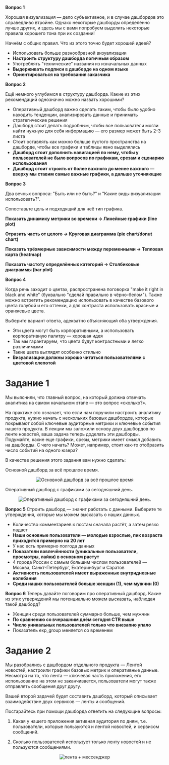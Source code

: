 **Вопрос 1**

Хорошая визуализация — дело субъективное, и в случае дашбордов это справедливо втройне. Однако некоторые дашборды определённо лучше других, и здесь мы с вами попробуем выделить некоторые правила хорошего тона при их создании!

Начнём с общих правил. Что из этого точно будет хорошей идеей? 

- Использовать больше разнообразной визуализации
- **Настроить структуру дашборда логичным образом**
- Употреблять "технические" названия из изначальных данных
- **Выдерживать подписи в дашборде на одном языке**
- **Ориентироваться на требования заказчика**

**Вопрос 2**

Ещё немного углубимся в структуру дашборда. Какие из этих рекомендаций однозначно можно назвать хорошими?

- Оперативный дашборд важно сделать таким, чтобы было удобно находить тенденции, анализировать данные и принимать стратегические решения
- Дашборд стоит делать подробным, чтобы все пользователи могли найти нужную для себя информацию — его размер может быть 2-3 листа
- Стоит оставлять как можно больше пустого пространства на дашборде, чтобы все графики и таблицы явно выделялись
- **Дашборд стоит дополнить навигацией по нему, чтобы у пользователей не было вопросов по графикам, срезам и сценарию использования**
- **Дашборд стоит строить от более важного до менее важного — вверху мы ставим самые важные графики, а дальше уточняющие**


**Вопрос 3**

Два вечных вопроса: "Быть или не быть?" и "Какие виды визуализации использовать?". 

Сопоставьте цель и подходящий для неё тип графика.


**Показать динамику метрики во времени -> Линейные графики (line plot)**

**Отразить часть от целого -> Круговая диаграмма (pie chart/donut chart)**

**Показать трёхмерные зависимости между переменными -> Тепловая карта (heatmap)**

**Показать частоту определённых категорий -> Столбиковые диаграммы (bar plot)**


**Вопрос 4**

Когда речь заходит о цветах, распространена поговорка "make it right in black and white" (буквально "сделай правильно в чёрно-белом"). Также можно встретить рекомендацию использовать в качестве базового цвета голубой и его оттенки, а для контраста использовать красные и оранжевые цвета.

Выберите вариант ответа, адекватно объясняющий оба утверждения.

- Эти цвета могут быть корпоративными, а использовать корпоративную палитру — хорошая идея
- Так мы гарантируем, что цвета будут контрастными и легко различимыми
- Такие цвета выглядят особенно стильно
- **Визуализации должны хорошо читаться пользователями с цветовой слепотой**


# Задание 1
Мы выяснили, что главный вопрос, на который должна отвечать аналитика на самом начальном этапе — это вопрос «сколько?».

На практике это означает, что если нам поручили настроить аналитику продукта, нужно начать с нескольких базовых дашбордов, которые покрывают собой ключевые аудиторные метрики и ключевые события нашего продукта. В лекции мы заложили основу двух дашбордов по ленте новостей, ваша задача теперь доделать эти дашборды. Подумайте, какие еще графики, срезы, метрики имеет смысл добавить на дашборды. С чего начать? Может, например, стоит как-то отобразить число событий на одного юзера?

В качестве решения этого задания вам нужно сделать:

Основной дашборд за всё прошлое время.


<div style="text-align: center;">
  <img src="https://sun9-62.userapi.com/impg/gDYDn0c9b8YHcV05gJt44xiDQKdxV1tzIui5Ew/Fo-xn0SoSzk.jpg?size=532x1080&quality=95&sign=cbdd49d5db3b0e8f2ba625102decffef&type=album" alt="Основной дашборд за всё прошлое время" style="display: inline-block;">
</div>



Оперативный дашборд с графиками за сегодняшний день.


<div style="text-align: center;">
  <img src="https://sun9-14.userapi.com/impg/Zrfx32iKuGEjpWOFrz3MIStHvINUrPo0jFGkkg/tkYONNHC1Q8.jpg?size=1280x819&quality=95&sign=648218d2070fe43e409477ac043dac7d&type=album" alt="Оперативный дашборд с графиками за сегодняшний день." style="display: inline-block;">
</div>

**Вопрос 5**
Строить дашборд — значит работать с данными. Выберите те утверждения, которые мы можем высказать о наших данных.

- Количество комментариев к постам сначала растёт, а затем резко падает
- **Наши основные пользователи — молодые взрослые, пик возраста приходится примерно на 20 лет**
- У нас есть примерно полгода данных
- **Показатели вовлечённости (уникальные пользователи, просмотры, лайки) в основном растут**
- 4 города России с самым большим числом пользователей — Москва, Санкт-Петербург, Екатеринбург и Саратов
- **Активность пользователей имеет выраженные внутридневные колебания**
- **Среди наших пользователей больше женщин (1), чем мужчин (0)**

**Вопрос 6**
Теперь давайте поговорим про оперативный дашборд. Какие из этих утверждений мы потенциально можем высказать, наблюдая такой дашборд?

- Женщин среди пользователей суммарно больше, чем мужчин
- **По сравнению со вчерашним днём сегодня CTR выше**
- **Число уникальных пользователей только что внезапно упало**
- Показатель exp_group меняется со временем

# Задание 2
Мы разобрались с дашбордом отдельного продукта — Лентой новостей, настроили графики базовых метрик и оперативные данные. Несмотря на то, что лента — ключевая часть приложения, его использование на этом не заканчивается, пользователи могут также отправлять сообщения друг другу. 

Вашей второй задачей будет составить дашборд, который описывает взаимодействие двух сервисов — ленты и сообщений. 

Постарайтесь при помощи дашборда ответить на следующие вопросы:

1. Какая у нашего приложения активная аудитория по дням, т.е. пользователи, которые пользуются и лентой новостей, и сервисом сообщений. 

2. Сколько пользователей использует только ленту новостей и не пользуются сообщениями. 

<div style="text-align: center;">
  <img src="https://sun9-75.userapi.com/impg/GV_IPELXIAarXyeAlV94JFm0jKI-tfFcoFj9iA/wToPOa0LhQ4.jpg?size=1280x1020&quality=95&sign=fd185760c814bd60e6e08106d96c1939&type=album" alt="лента + мессенджер" style="display: inline-block;">
</div>
